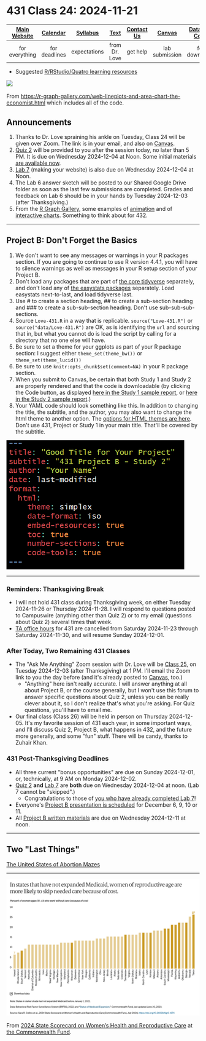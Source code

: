 # 431 Class 24: 2024-11-21

[Main Website](https://thomaselove.github.io/431-2024/) | [Calendar](https://thomaselove.github.io/431-2024/calendar.html) | [Syllabus](https://thomaselove.github.io/431-syllabus-2024/) | [Text](https://thomaselove.github.io/431-book/) | [Contact Us](https://thomaselove.github.io/431-2024/contact.html) | [Canvas](https://canvas.case.edu) | [Data and Code](https://github.com/THOMASELOVE/431-data)
:-----------: | :--------------: | :----------: | :---------: | :-------------: | :-----------: | :------------:
for everything | for deadlines | expectations | from Dr. Love | get help | lab submission | for downloads

- Suggested [R/RStudio/Quatro learning resources](https://thomaselove.github.io/431-2024/resources.html)

![](econ-example.png)

From <https://r-graph-gallery.com/web-lineplots-and-area-chart-the-economist.html> which includes all of the code.

## Announcements

1. Thanks to Dr. Love spraining his ankle on Tuesday, Class 24 will be given over Zoom. The link is in your email, and also on [Canvas](https://canvas.case.edu).
2. [Quiz 2](https://github.com/THOMASELOVE/431-quizzes-2024/tree/main/quiz2) will be provided to you after the session today, no later than 5 PM. It is due on Wednesday 2024-12-04 at Noon. Some initial materials [are available now](https://github.com/THOMASELOVE/431-quizzes-2024/tree/main/quiz2).
3. [Lab 7](https://github.com/THOMASELOVE/431-labs-2024/tree/main/lab7) (making your website) is also due on Wednesday 2024-12-04 at Noon.
4. The Lab 6 answer sketch will be posted to our Shared Google Drive folder as soon as the last few submissions are completed. Grades and feedback on Lab 6 should be in your hands by Tuesday 2024-12-03 (after Thanksgiving.)
5. From the [R Graph Gallery](https://r-graph-gallery.com/), some examples of [animation](https://r-graph-gallery.com/animation.html) and of [interactive charts](https://r-graph-gallery.com/interactive-charts.html). Something to think about for 432.

-------

## Project B: Don't Forget the Basics

1. We don't want to see any messages or warnings in your R packages section. If you are going to continue to use R version 4.4.1, you will have to silence warnings as well as messages in your R setup section of your Project B.
2. Don't load any packages that are part of [the core tidyverse](https://www.tidyverse.org/packages/#core-tidyverse) separately, and don't load any of [the easystats packages](https://easystats.github.io/easystats/) separately. Load easystats next-to-last, and load tidyverse last.
3. Use # to create a section heading, ## to create a sub-section heading and ### to create a sub-sub-section heading. Don't use sub-sub-sub-sections.
4. Source `Love-431.R` in a way that is replicable. `source("Love-431.R")` or `source("data/Love-431.R")` are OK, as is identifying the `url` and sourcing that in, but what you cannot do is load the script by calling for a directory that no one else will have.
5. Be sure to set a theme for your ggplots as part of your R package section: I suggest either `theme_set(theme_bw())` or `theme_set(theme_lucid())`
6. Be sure to use `knitr:opts_chunk$set(comment=NA)` in your R package section.
7. When you submit to Canvas, be certain that both Study 1 and Study 2 are properly rendered and that the code is downloadable (by clicking the Code button, as displayed [here in the Study 1 sample report](https://thomaselove.github.io/431-projectB-2024/sample-study1.html), or [here in the Study 2 sample report](https://thomaselove.github.io/431-projectB-2024/sample-study2.html).)
8. Your YAML code should look something like this. In addition to changing the title, the subtitle, and the author, you may also want to change the html theme to another option. The [options for HTML themes are here](https://quarto.org/docs/output-formats/html-themes.html). Don't use 431, Project or Study 1 in your main title. That'll be covered by the subtitle.

![](yaml_ex.png)

-------

### Reminders: Thanksgiving Break

- I will not hold 431 class during Thanksgiving week, on either Tuesday 2024-11-26 or Thursday 2024-11-28. I will respond to questions posted to Campuswire (anything other than Quiz 2) or to my email (questions about Quiz 2) several times that week.
- [TA office hours](https://thomaselove.github.io/431-2024/contact.html) for 431 are cancelled from Saturday 2024-11-23 through Saturday 2024-11-30, and will resume Sunday 2024-12-01.

### After Today, Two Remaining 431 Classes

- The "Ask Me Anything" Zoom session with Dr. Love will be [Class 25](https://github.com/THOMASELOVE/431-classes-2024/tree/main/class25), on Tuesday 2024-12-03 (after Thanksgiving) at 1 PM. I'll email the Zoom link to you the day before (and it's already posted to [Canvas](https://canvas.case.edu), too.)
    - "Anything" here isn't really accurate. I will answer anything at all about Project B, or the course generally, but I won't use this forum to answer specific questions about Quiz 2, unless you can be really clever about it, so I don't realize that's what you're asking. For Quiz questions, you'll have to email me.
- Our final class (Class 26) will be held in person on Thursday 2024-12-05. It's my favorite session of 431 each year, in some important ways, and I'll discuss Quiz 2, Project B, what happens in 432, and the future more generally, and some "fun" stuff. There will be candy, thanks to Zuhair Khan.

### 431 Post-Thanksgiving Deadlines

- All three current "bonus opportunities" are due on Sunday 2024-12-01, or, technically, at 9 AM on Monday 2024-12-02.
- [Quiz 2](https://github.com/THOMASELOVE/431-quizzes-2024/tree/main/quiz2) **and** [Lab 7](https://github.com/THOMASELOVE/431-labs-2024/tree/main/lab7) are **both** due on Wednesday 2024-12-04 at noon. (Lab 7 cannot be "skipped".)
    - Congratulations to those of [you who have already completed Lab 7](https://github.com/THOMASELOVE/431-labs-2024/tree/main/lab7#new-completed-websites-by-students-in-this-years-class)!
- Everyone's [Project B presentation is scheduled](https://github.com/THOMASELOVE/431-classes-2024/blob/main/projectB/schedule.md) for December 6, 9, 10 or 11.
- All [Project B written materials](https://thomaselove.github.io/431-projectB-2024/checklist.html) are due on Wednesday 2024-12-11 at noon.

-------

## Two "Last Things"

[The United States of Abortion Mazes](https://pudding.cool/2024/10/abortion-mazes/)

----

![](commonwealth_2024.png)

From [2024 State Scorecard on Women’s Health and Reproductive Care](https://www.commonwealthfund.org/publications/scorecard/2024/jul/2024-state-scorecard-womens-health-and-reproductive-care) at [the Commonwealth Fund](https://www.commonwealthfund.org/).


